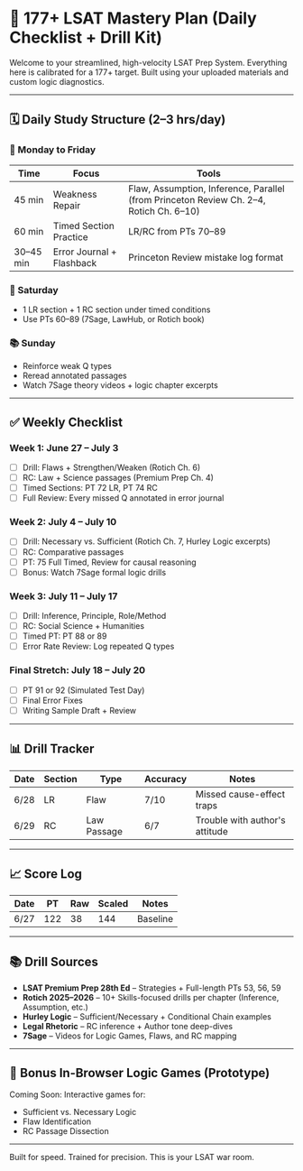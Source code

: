 # 🧠 177+ LSAT Mastery Plan (Daily Checklist + Drill Kit)

Welcome to your streamlined, high-velocity LSAT Prep System. Everything here is calibrated for a 177+ target. Built using your uploaded materials and custom logic diagnostics.

---

## 🗓️ Daily Study Structure (2–3 hrs/day)

### 🔁 Monday to Friday
| Time | Focus | Tools |
|------|-------|-------|
| 45 min | Weakness Repair | Flaw, Assumption, Inference, Parallel (from Princeton Review Ch. 2–4, Rotich Ch. 6–10) |
| 60 min | Timed Section Practice | LR/RC from PTs 70–89 |
| 30–45 min | Error Journal + Flashback | Princeton Review mistake log format |

### 🧠 Saturday
- 1 LR section + 1 RC section under timed conditions
- Use PTs 60–89 (7Sage, LawHub, or Rotich book)

### 📚 Sunday
- Reinforce weak Q types
- Reread annotated passages
- Watch 7Sage theory videos + logic chapter excerpts

---

## ✅ Weekly Checklist

### Week 1: June 27 – July 3
- [ ] Drill: Flaws + Strengthen/Weaken (Rotich Ch. 6)
- [ ] RC: Law + Science passages (Premium Prep Ch. 4)
- [ ] Timed Sections: PT 72 LR, PT 74 RC
- [ ] Full Review: Every missed Q annotated in error journal

### Week 2: July 4 – July 10
- [ ] Drill: Necessary vs. Sufficient (Rotich Ch. 7, Hurley Logic excerpts)
- [ ] RC: Comparative passages
- [ ] PT: 75 Full Timed, Review for causal reasoning
- [ ] Bonus: Watch 7Sage formal logic drills

### Week 3: July 11 – July 17
- [ ] Drill: Inference, Principle, Role/Method
- [ ] RC: Social Science + Humanities
- [ ] Timed PT: PT 88 or 89
- [ ] Error Rate Review: Log repeated Q types

### Final Stretch: July 18 – July 20
- [ ] PT 91 or 92 (Simulated Test Day)
- [ ] Final Error Fixes
- [ ] Writing Sample Draft + Review

---

## 📊 Drill Tracker

| Date | Section | Type | Accuracy | Notes |
|------|---------|------|----------|-------|
| 6/28 | LR | Flaw | 7/10 | Missed cause-effect traps |
| 6/29 | RC | Law Passage | 6/7 | Trouble with author's attitude |

---

## 📈 Score Log

| Date | PT | Raw | Scaled | Notes |
|------|----|-----|--------|-------|
| 6/27 | 122 | 38 | 144 | Baseline |

---

## 📚 Drill Sources

- **LSAT Premium Prep 28th Ed** – Strategies + Full-length PTs 53, 56, 59
- **Rotich 2025–2026** – 10+ Skills-focused drills per chapter (Inference, Assumption, etc.)
- **Hurley Logic** – Sufficient/Necessary + Conditional Chain examples
- **Legal Rhetoric** – RC inference + Author tone deep-dives
- **7Sage** – Videos for Logic Games, Flaws, and RC mapping

---

## 🧠 Bonus In-Browser Logic Games (Prototype)
Coming Soon: Interactive games for:
- Sufficient vs. Necessary Logic
- Flaw Identification
- RC Passage Dissection

---

Built for speed. Trained for precision. This is your LSAT war room.